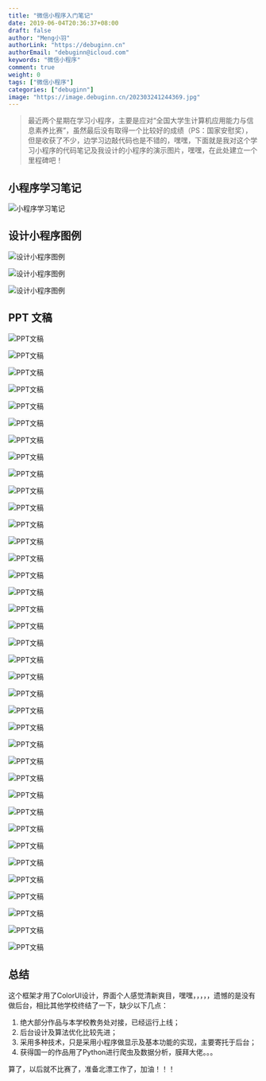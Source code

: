 ```yaml
---
title: "微信小程序入门笔记"
date: 2019-06-04T20:36:37+08:00
draft: false
author: "Meng小羽"
authorLink: "https://debuginn.cn"
authorEmail: "debuginn@icloud.com"
keywords: "微信小程序"
comment: true
weight: 0
tags: ["微信小程序"]
categories: ["debuginn"]
image: "https://image.debuginn.cn/202303241244369.jpg"
---
```


> 最近两个星期在学习小程序，主要是应对“全国大学生计算机应用能力与信息素养比赛”，虽然最后没有取得一个比较好的成绩（PS：国家安慰奖），但是收获了不少，边学习边敲代码也是不错的，嘿嘿，下面就是我对这个学习小程序的代码笔记及我设计的小程序的演示图片，嘿嘿，在此处建立一个里程碑吧！

## 小程序学习笔记

![小程序学习笔记](https://image.debuginn.cn/202303241245588.png)

## 设计小程序图例

![设计小程序图例](https://image.debuginn.cn/202303241245667.png)

![设计小程序图例](https://image.debuginn.cn/202303241246567.png)

![设计小程序图例](https://image.debuginn.cn/202303241246058.png)

## PPT 文稿

![PPT文稿](https://image.debuginn.cn/202303241247487.jpg)

![PPT文稿](https://image.debuginn.cn/202303241247242.jpg)

![PPT文稿](https://image.debuginn.cn/202303241248773.jpg)

![PPT文稿](https://image.debuginn.cn/202303241248524.jpg)

![PPT文稿](https://image.debuginn.cn/202303241248347.jpg)

![PPT文稿](https://image.debuginn.cn/202303241249125.jpg)

![PPT文稿](https://image.debuginn.cn/202303241249763.jpg)

![PPT文稿](https://image.debuginn.cn/202303241249463.jpg)

![PPT文稿](https://image.debuginn.cn/202303241250103.jpg)

![PPT文稿](https://image.debuginn.cn/202303241250804.jpg)

![PPT文稿](https://image.debuginn.cn/202303241250283.jpg)

![PPT文稿](https://image.debuginn.cn/202303241250987.jpg)

![PPT文稿](https://image.debuginn.cn/202303241251928.jpg)

![PPT文稿](https://image.debuginn.cn/202303241251241.jpg)

![PPT文稿](https://image.debuginn.cn/202303241252101.jpg)

![PPT文稿](https://image.debuginn.cn/202303241253383.jpg)

![PPT文稿](https://image.debuginn.cn/202303241253374.jpg)

![PPT文稿](https://image.debuginn.cn/202303241253786.jpg)

![PPT文稿](https://image.debuginn.cn/202303241253113.jpg)

![PPT文稿](https://image.debuginn.cn/202303241254101.jpg)

![PPT文稿](https://image.debuginn.cn/202303241254296.jpg)

![PPT文稿](https://image.debuginn.cn/202303241254531.jpg)

![PPT文稿](https://image.debuginn.cn/202303241255333.jpg)

![PPT文稿](https://image.debuginn.cn/202303241256859.jpg)

![PPT文稿](https://image.debuginn.cn/202303241256172.jpg)

![PPT文稿](https://image.debuginn.cn/202303241256172.jpg)

![PPT文稿](https://image.debuginn.cn/202303241256389.jpg)

![PPT文稿](https://image.debuginn.cn/202303241256719.jpg)

![PPT文稿](https://image.debuginn.cn/202303241256347.jpg)

![PPT文稿](https://image.debuginn.cn/202303241256380.jpg)

![PPT文稿](https://image.debuginn.cn/202303241256978.jpg)

![PPT文稿](https://image.debuginn.cn/202303241256892.jpg)

![PPT文稿](https://image.debuginn.cn/202303241257014.jpg)

![PPT文稿](https://image.debuginn.cn/202303241257796.jpg)

![PPT文稿](https://image.debuginn.cn/202303241257727.jpg)

![PPT文稿](https://image.debuginn.cn/202303241257343.jpg)

![PPT文稿](https://image.debuginn.cn/202303241257384.jpg)

## 总结

这个框架才用了ColorUI设计，界面个人感觉清新爽目，嘿嘿，，，，，遗憾的是没有做后台，相比其他学校终结了一下，缺少以下几点：

1. 绝大部分作品与本学校教务处对接，已经运行上线； 
2. 后台设计及算法优化比较先进； 
3. 采用多种技术，只是采用小程序做显示及基本功能的实现，主要寄托于后台； 
4. 获得国一的作品用了Python进行爬虫及数据分析，膜拜大佬。。。

算了，以后就不比赛了，准备北漂工作了，加油！！！